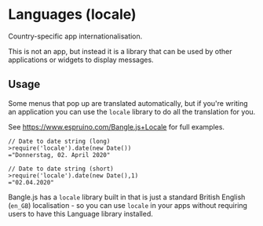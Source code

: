# Languages (locale)

Country-specific app internationalisation.

This is not an app, but instead it is a library that can be used by
other applications or widgets to display messages.

## Usage

Some menus that pop up are translated automatically, but if you're
writing an application you can use the `locale` library to
do all the translation for you.

See https://www.espruino.com/Bangle.js+Locale for full examples.

```JS
// Date to date string (long)
>require('locale').date(new Date())
="Donnerstag, 02. April 2020"

// Date to date string (short)
>require('locale').date(new Date(),1)
="02.04.2020"
```

Bangle.js has a `locale` library built in that is just a standard
British English (`en_GB`) localisation - so you can use `locale`
in your apps without requiring users to have this Language library 
installed.
